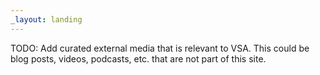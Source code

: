 ```yaml
---
_layout: landing
---
```


TODO: Add curated external media that is relevant to VSA. This could be blog posts, videos, podcasts, etc. that are not part of this site.